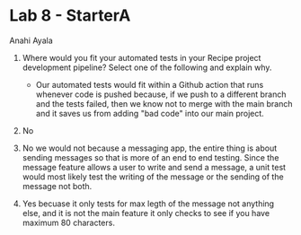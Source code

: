 # Lab 8 - StarterA
Anahi Ayala

1) Where would you fit your automated tests in your Recipe project development pipeline? Select one of the following and explain why.
   - Our automated tests would fit within a Github action that runs whenever code is pushed because, if we push to a different branch and the tests failed, then we know not to merge with the main branch and it saves us from adding "bad code" into our main project.
  
2) No
3) No we would not because a messaging app, the entire thing is about sending messages so that is more of an end to end testing. Since the message feature allows a user to write and send a message, a unit test would most likely test the writing of the message or the sending of the message not both. 
4) Yes becuase it only tests for max legth of the message not anything else, and it is not the main feature it only checks to see if you have maximum 80 characters.